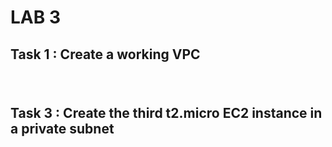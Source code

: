 # LAB 3

## Task 1 : Create a working VPC 

### 

![]()
![]()
![]()
![]()
![]()
![]()
![]()
![]()
![]()


## Task 3 : Create the third t2.micro EC2 instance in a private subnet